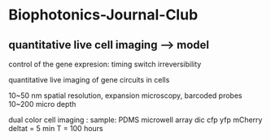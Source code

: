 # Biophotonics-Journal-Club

## quantitative live cell imaging --> model

control of the gene expresion: timing switch irreversibility

quantitative live imaging of gene circuits in cells

10~50 nm spatial resolution, expansion microscopy, barcoded probes
10~200 micro depth

dual color cell imaging :
sample: PDMS microwell array
dic cfp yfp mCherry
deltat = 5 min
T = 100 hours
